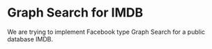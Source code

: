 Graph Search for IMDB
=====================
We are trying to implement Facebook type Graph Search for a public database IMDB.
